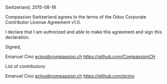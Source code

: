 Switzerland, 2015-08-18

Compassion Switzerland agrees to the terms of the Odoo Corporate Contributor License
Agreement v1.0.

I declare that I am authorized and able to make this agreement and sign this
declaration.

Signed,

Emanuel Cino ecino@compassion.ch https://github.com/CompassionCH

List of contributors:

Emanuel Cino ecino@compassion.ch https://github.com/ecino
